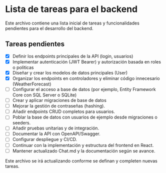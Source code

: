 # Lista de tareas para el backend

Este archivo contiene una lista inicial de tareas y funcionalidades pendientes para el desarrollo del backend.

## Tareas pendientes

- [x] Definir los endpoints principales de la API (login, usuarios)
- [x] Implementar autenticación (JWT Bearer) y autorización basada en roles o políticas
- [x] Diseñar y crear los modelos de datos principales (User)
- [x] Organizar los endpoints en controladores y eliminar código innecesario (WeatherForecast)
- [ ] Configurar el acceso a base de datos (por ejemplo, Entity Framework Core con SQL Server o SQLite)
- [ ] Crear y aplicar migraciones de base de datos
- [ ] Mejorar la gestión de contraseñas (hashing).
- [ ] Añadir endpoints CRUD completos para usuarios.
- [ ] Poblar la base de datos con usuarios de ejemplo desde migraciones o seeders.
- [ ] Añadir pruebas unitarias y de integración.
- [ ] Documentar la API con OpenAPI/Swagger.
- [ ] Configurar despliegue y CI/CD.
- [ ] Continuar con la implementación y estructura del frontend en React.
- [ ] Mantener actualizado Chat.md y la documentación según se avance.

Este archivo se irá actualizando conforme se definan y completen nuevas tareas.

